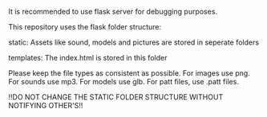 It is recommended to use flask server for debugging purposes.

This repository uses the flask folder structure:

static: Assets like sound, models and pictures are stored in seperate folders

templates: The index.html is stored in this folder

Please keep the file types as consistent as possible. For images use png. For sounds use mp3. For models use glb. For patt files, use .patt files.

!!DO NOT CHANGE THE STATIC FOLDER STRUCTURE WITHOUT NOTIFYING OTHER'S!!
